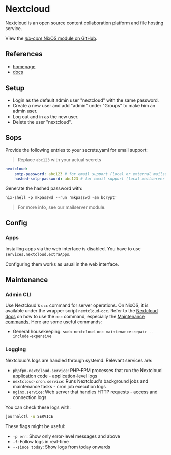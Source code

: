 # Nextcloud

Nextcloud is an open source content collaboration platform and file hosting service.

View the [*nix-core* NixOS module on GitHub](https://github.com/sid115/nix-core/tree/master/modules/nixos/nextcloud).

## References

- [homepage](https://nextcloud.com/)
- [docs](https://docs.nextcloud.com/server/stable/admin_manual/)

## Setup

- Login as the default admin user "nextcloud" with the same password.
- Create a new user and add "admin" under "Groups" to make him an admin user.
- Log out and in as the new user.
- Delete the user "nextcloud".

## Sops

Provide the following entries to your secrets.yaml for email support:

> Replace `abc123` with your actual secrets

```yaml
nextcloud:
    smtp-password: abc123 # for email support (local or external mailserver)
    hashed-smtp-password: abc123 # for email support (local mailserver only)
```

Generate the hashed password with:

```shell
nix-shell -p mkpasswd --run 'mkpasswd -sm bcrypt'
```

> For more info, see our mailserver module.

## Config

### Apps

Installing apps via the web interface is disabled. You have to use `services.nextcloud.extraApps`.

Configuring them works as usual in the web interface.

## Maintenance

### Admin CLI

Use Nextcloud's `occ` command for server operations. On NixOS, it is available under the wrapper script `nextcloud-occ`. Refer to the [Nextcloud docs](https://docs.nextcloud.com/server/latest/admin_manual/occ_command.html) on how to use the `occ` command, especially the [Maintenance commands](https://docs.nextcloud.com/server/latest/admin_manual/occ_command.html#maintenance-commands). Here are some useful commands:

- General housekeeping: `sudo nextcloud-occ maintenance:repair --include-expensive`

### Logging

Nextcloud's logs are handled through systemd. Relevant services are:

- `phpfpm-nextcloud.service`: PHP-FPM processes that run the Nextcloud application code - application-level logs
- `nextcloud-cron.service`: Runs Nextcloud's background jobs and maintenance tasks - cron job execution logs
- `nginx.service`: Web server that handles HTTP requests - access and connection logs

You can check these logs with:

```bash
journalctl -u SERVICE
```

These flags might be useful:

- `-p err`: Show only error-level messages and above
- `-f`: Follow logs in real-time
- `--since today`: Show logs from today onwards
